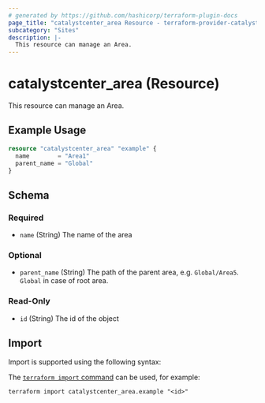 ```yaml
---
# generated by https://github.com/hashicorp/terraform-plugin-docs
page_title: "catalystcenter_area Resource - terraform-provider-catalystcenter"
subcategory: "Sites"
description: |-
  This resource can manage an Area.
---
```


# catalystcenter_area (Resource)

This resource can manage an Area.

## Example Usage

```terraform
resource "catalystcenter_area" "example" {
  name        = "Area1"
  parent_name = "Global"
}
```

<!-- schema generated by tfplugindocs -->
## Schema

### Required

- `name` (String) The name of the area

### Optional

- `parent_name` (String) The path of the parent area, e.g. `Global/Area5`. `Global` in case of root area.

### Read-Only

- `id` (String) The id of the object

## Import

Import is supported using the following syntax:

The [`terraform import` command](https://developer.hashicorp.com/terraform/cli/commands/import) can be used, for example:

```shell
terraform import catalystcenter_area.example "<id>"
```
